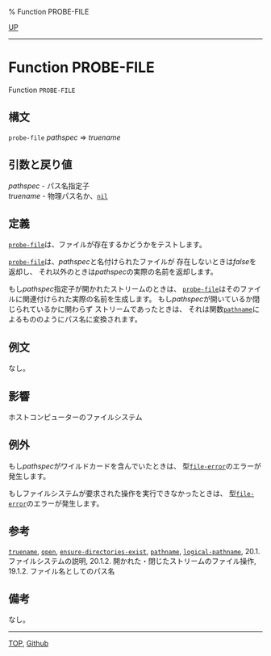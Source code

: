 % Function PROBE-FILE

[UP](20.2.html)  

---

# Function **PROBE-FILE**


Function `PROBE-FILE`


## 構文

`probe-file` *pathspec* => *truename*


## 引数と戻り値

*pathspec* - パス名指定子  
*truename* - 物理パス名か、[`nil`](5.3.nil-variable.html)


## 定義

[`probe-file`](20.2.probe-file.html)は、ファイルが存在するかどうかをテストします。

[`probe-file`](20.2.probe-file.html)は、*pathspec*と名付けられたファイルが
存在しないときは*false*を返却し、
それ以外のときは*pathspec*の実際の名前を返却します。

もし*pathspec*指定子が開かれたストリームのときは、
[`probe-file`](20.2.probe-file.html)はそのファイルに関連付けられた実際の名前を生成します。
もし*pathspec*が開いているか閉じられているかに関わらず
ストリームであったときは、
それは関数[`pathname`](19.4.pathname-function.html)によるもののようにパス名に変換されます。


## 例文

なし。


## 影響

ホストコンピューターのファイルシステム


## 例外

もし*pathspec*がワイルドカードを含んでいたときは、
型[`file-error`](20.2.file-error.html)のエラーが発生します。

もしファイルシステムが要求された操作を実行できなかったときは、
型[`file-error`](20.2.file-error.html)のエラーが発生します。


## 参考

[`truename`](20.2.truename.html),
[`open`](21.2.open.html),
[`ensure-directories-exist`](20.2.ensure-directories-exist.html),
[`pathname`](19.4.pathname-system-class.html),
[`logical-pathname`](19.4.logical-pathname-system-class.html),
20.1. ファイルシステムの説明,
20.1.2. 開かれた・閉じたストリームのファイル操作,
19.1.2. ファイル名としてのパス名


## 備考

なし。


---
[TOP](index.html),  [Github](https://github.com/nptcl/npt-japanese)

